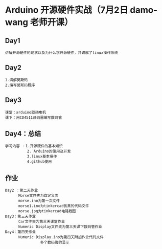 # Arduino  开源硬件实战（7月2日 damo-wang 老师开课）
## Day1 
    讲解开源硬件的现状以及为什么学开源硬件，并讲解了linux操作系统
## Day2 
    1.讲解莫斯码 
    2.编写莫斯码程序
## Day3
    课堂：arduino驱动电机
    课下：用CD4511译码器编写数码管
## Day4：总结
    学习内容 ：1.开源硬件的基本知识 
              2. Arduino的使用及开发
              3.linux基本操作
              4.github使用
## 作业
    Day2 ：第二天作业
          Morse文件夹为自定义库
          morse.ino为第一次文件
          morse1.ino为tinkercad仿真的代码文件
          morse.jpg为tinkercad电路截图
    Day3：第三天作业
          Car文件夹为第三天课堂作业
          Numeric Display文件夹为第三天课下数码管作业
    Day4：第四天作业
          Numeric Display.ino为第四天附加作业代码文件
                    多个数码管的显示
